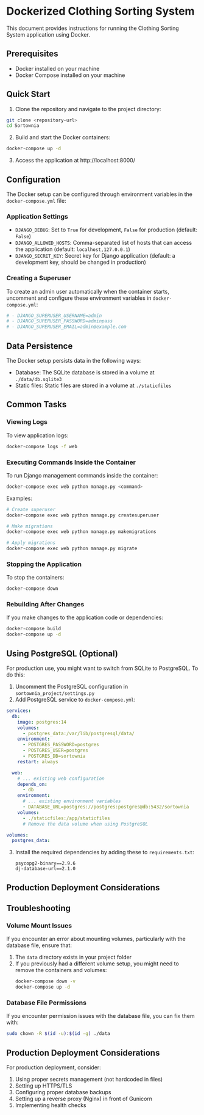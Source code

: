 # Dockerized Clothing Sorting System

This document provides instructions for running the Clothing Sorting System application using Docker.

## Prerequisites

- Docker installed on your machine
- Docker Compose installed on your machine

## Quick Start

1. Clone the repository and navigate to the project directory:

```bash
git clone <repository-url>
cd Sortownia
```

2. Build and start the Docker containers:

```bash
docker-compose up -d
```

3. Access the application at http://localhost:8000/

## Configuration

The Docker setup can be configured through environment variables in the `docker-compose.yml` file:

### Application Settings

- `DJANGO_DEBUG`: Set to `True` for development, `False` for production (default: `False`)
- `DJANGO_ALLOWED_HOSTS`: Comma-separated list of hosts that can access the application (default: `localhost,127.0.0.1`)
- `DJANGO_SECRET_KEY`: Secret key for Django application (default: a development key, should be changed in production)

### Creating a Superuser

To create an admin user automatically when the container starts, uncomment and configure these environment variables in `docker-compose.yml`:

```yaml
# - DJANGO_SUPERUSER_USERNAME=admin
# - DJANGO_SUPERUSER_PASSWORD=adminpass
# - DJANGO_SUPERUSER_EMAIL=admin@example.com
```

## Data Persistence

The Docker setup persists data in the following ways:

- Database: The SQLite database is stored in a volume at `./data/db.sqlite3`
- Static files: Static files are stored in a volume at `./staticfiles`

## Common Tasks

### Viewing Logs

To view application logs:

```bash
docker-compose logs -f web
```

### Executing Commands Inside the Container

To run Django management commands inside the container:

```bash
docker-compose exec web python manage.py <command>
```

Examples:

```bash
# Create superuser
docker-compose exec web python manage.py createsuperuser

# Make migrations
docker-compose exec web python manage.py makemigrations

# Apply migrations
docker-compose exec web python manage.py migrate
```

### Stopping the Application

To stop the containers:

```bash
docker-compose down
```

### Rebuilding After Changes

If you make changes to the application code or dependencies:

```bash
docker-compose build
docker-compose up -d
```

## Using PostgreSQL (Optional)

For production use, you might want to switch from SQLite to PostgreSQL. To do this:

1. Uncomment the PostgreSQL configuration in `sortownia_project/settings.py`
3. Add PostgreSQL service to `docker-compose.yml`:

```yaml
services:
  db:
    image: postgres:14
    volumes:
      - postgres_data:/var/lib/postgresql/data/
    environment:
      - POSTGRES_PASSWORD=postgres
      - POSTGRES_USER=postgres
      - POSTGRES_DB=sortownia
    restart: always

  web:
    # ... existing web configuration
    depends_on:
      - db
    environment:
      # ... existing environment variables
      - DATABASE_URL=postgres://postgres:postgres@db:5432/sortownia
    volumes:
      - ./staticfiles:/app/staticfiles
      # Remove the data volume when using PostgreSQL

volumes:
  postgres_data:
```

3. Install the required dependencies by adding these to `requirements.txt`:
   ```
   psycopg2-binary==2.9.6
   dj-database-url==2.1.0
   ```

## Production Deployment Considerations

## Troubleshooting

### Volume Mount Issues

If you encounter an error about mounting volumes, particularly with the database file, ensure that:

1. The `data` directory exists in your project folder
2. If you previously had a different volume setup, you might need to remove the containers and volumes:
   ```bash
   docker-compose down -v
   docker-compose up -d
   ```

### Database File Permissions

If you encounter permission issues with the database file, you can fix them with:

```bash
sudo chown -R $(id -u):$(id -g) ./data
```

## Production Deployment Considerations

For production deployment, consider:

1. Using proper secrets management (not hardcoded in files)
2. Setting up HTTPS/TLS
3. Configuring proper database backups
4. Setting up a reverse proxy (Nginx) in front of Gunicorn
5. Implementing health checks